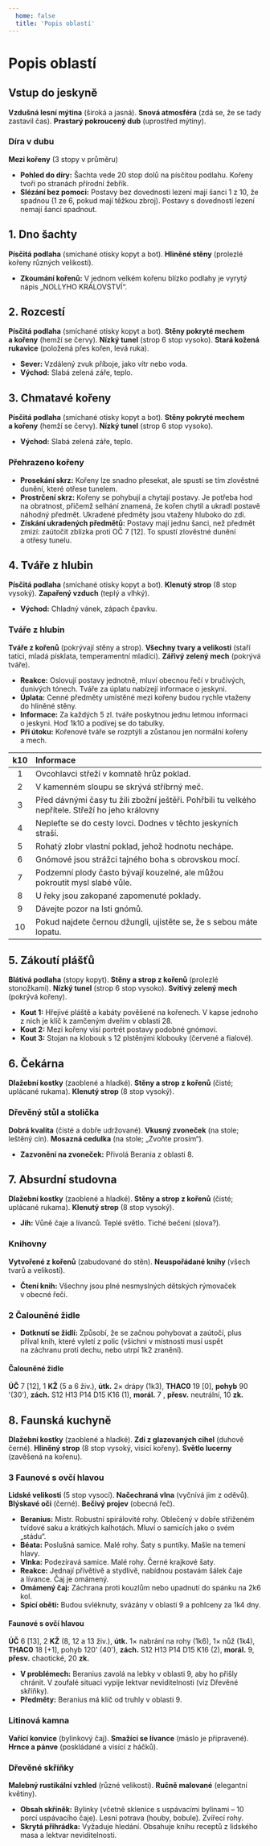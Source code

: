 ```yaml
---
  home: false
  title: 'Popis oblastí'
---
```

# Popis oblastí

##  Vstup do jeskyně
**Vzdušná lesní mýtina** (široká a jasná). **Snová atmosféra** (zdá se, že se tady zastavil čas). **Prastarý pokroucený dub** (uprostřed mýtiny).
### Díra v dubu
**Mezi kořeny** (3 stopy v průměru)
- **Pohled do díry:** Šachta vede 20 stop dolů na písčitou podlahu. Kořeny tvoří po stranách přírodní žebřík.
- **Slézání bez pomoci:** Postavy bez dovednosti lezení mají šanci 1 z 10, že spadnou (1 ze 6, pokud mají těžkou zbroj). Postavy s dovedností lezení nemají šanci spadnout.

## 1. Dno šachty
**Písčitá podlaha** (smíchané otisky kopyt a bot). **Hliněné stěny** (prolezlé kořeny různých velikostí).
- **Zkoumání kořenů:** V jednom velkém kořenu blízko podlahy je vyrytý nápis „NOLLYHO KRÁLOVSTVÍ“.

## 2. Rozcestí
**Písčitá podlaha** (smíchané otisky kopyt a bot). **Stěny pokryté mechem a kořeny** (hemží se červy). **Nízký tunel** (strop 6 stop vysoko). **Stará kožená rukavice** (položená přes kořen, levá ruka).
- **Sever:** Vzdálený zvuk příboje, jako vítr nebo voda.
- **Východ:** Slabá zelená záře, teplo.

## 3. Chmatavé kořeny
**Písčitá podlaha** (smíchané otisky kopyt a bot). **Stěny pokryté mechem a kořeny** (hemží se červy). **Nízký tunel** (strop 6 stop vysoko).
- **Východ:** Slabá zelená záře, teplo.
### Přehrazeno kořeny
- **Prosekání skrz:** Kořeny lze snadno přesekat, ale spustí se tím zlověstné dunění, které otřese tunelem.
- **Prostrčení skrz:** Kořeny se pohybují a chytají postavy. Je potřeba hod na obratnost, přičemž selhání znamená, že kořen chytil a ukradl postavě náhodný předmět. Ukradené předměty jsou vtaženy hluboko do zdi.
- **Získání ukradených předmětů:** Postavy mají jednu šanci, než předmět zmizí: zaútočit zblízka proti OČ 7 [12]. To spustí zlověstné dunění a otřesy tunelu.

## 4. Tváře z hlubin
**Písčitá podlaha** (smíchané otisky kopyt a bot). **Klenutý strop** (8 stop vysoký). **Zapařený vzduch** (teplý a vlhký).
- **Východ:** Chladný vánek, zápach čpavku.
### Tváře z hlubin
**Tváře z kořenů** (pokrývají stěny a strop). **Všechny tvary a velikosti** (staří tatíci, mladá písklata, temperamentní mladíci). **Zářivý zelený mech** (pokrývá tváře).
- **Reakce:** Oslovují postavy jednotně, mluví obecnou řečí v bručivých, dunivých tónech. Tváře za úplatu nabízejí informace o jeskyni.
- **Úplata:** Cenné předměty umístěné mezi kořeny budou rychle vtaženy do hliněné stěny.
- **Informace:** Za každých 5 zl. tváře poskytnou jednu letmou informaci o jeskyni. Hoď 1k10 a podívej se do tabulky.
- **Při útoku:** Kořenové tváře se rozptýlí a zůstanou jen normální kořeny a mech.

k10 | Informace
:----:|:-------------------------------------------------------------------------------------------------
1   | Ovcohlavci střeží v komnatě hrůz poklad.
2   | V kamenném sloupu se skrývá stříbrný meč.
3   | Před dávnými časy tu žili zbožní ještěři. Pohřbili tu velkého nepřítele. Střeží ho jeho královny
4   | Nepleťte se do cesty lovci. Dodnes v těchto jeskyních straší.
5   | Rohatý zlobr vlastní poklad, jehož hodnotu nechápe.
6   | Gnómové jsou strážci tajného boha s obrovskou mocí.
7   | Podzemní plody často bývají kouzelné, ale můžou pokroutit mysl slabé vůle.
8   | U řeky jsou zakopané zapomenuté poklady.
9   | Dávejte pozor na lsti gnómů.
10  | Pokud najdete černou džungli, ujistěte se, že s sebou máte lopatu.

## 5. Zákoutí plášťů
**Blátivá podlaha** (stopy kopyt). **Stěny a strop z kořenů** (prolezlé stonožkami). **Nízký tunel** (strop 6 stop vysoko). **Svítivý zelený mech** (pokrývá kořeny).
- **Kout 1:** Hřejivé pláště a kabáty pověšené na kořenech. V kapse jednoho z nich je klíč k zamčeným dveřím v oblasti 28.
- **Kout 2:** Mezi kořeny visí portrét postavy podobné gnómovi.
- **Kout 3:** Stojan na klobouk s 12 plstěnými klobouky (červené a fialové).

## 6. Čekárna
**Dlažební kostky** (zaoblené a hladké). **Stěny a strop z kořenů** (čisté; uplácané rukama). **Klenutý strop** (8 stop vysoký).
### Dřevěný stůl a stolička
**Dobrá kvalita** (čisté a dobře udržované). **Vkusný zvoneček** (na stole; leštěný cín). **Mosazná cedulka** (na stole; „Zvoňte prosím“).
- **Zazvonění na zvoneček:** Přivolá Berania z oblasti 8.

## 7. Absurdní studovna
**Dlažební kostky** (zaoblené a hladké). **Stěny a strop z kořenů** (čisté; uplácané rukama). **Klenutý strop** (8 stop vysoký).
- **Jih:** Vůně čaje a lívanců. Teplé světlo. Tiché bečení (slova?).
### Knihovny
**Vytvořené z kořenů** (zabudované do stěn). **Neuspořádané knihy** (všech tvarů a velikostí).
- **Čtení knih:** Všechny jsou plné nesmyslných dětských rýmovaček v obecné řeči.
### 2 Čalouněné židle
- **Dotknutí se židlí:** Způsobí, že se začnou pohybovat a zaútočí, plus příval knih, které vyletí z polic (všichni v místnosti musí uspět na záchranu proti dechu, nebo utrpí 1k2 zranění).
#### Čalouněné židle
**ÚČ** 7 [12], 1 **KŽ** (5 a 6 živ.), **útk.** 2× drápy (1k3), **THAC0** 19 [0], **pohyb** 90 '(30'), **zách.** S12 H13 P14 D15 K16 (1), **morál.** 7 , **přesv.** neutrální, 10 **zk.**

## 8. Faunská kuchyně
**Dlažební kostky** (zaoblené a hladké). **Zdi z glazovaných cihel** (duhově černé). **Hliněný strop** (8 stop vysoký, visící kořeny). **Světlo lucerny** (zavěšená na kořenu).
### 3 Faunové s ovčí hlavou
**Lidské velikosti** (5 stop vysocí). **Načechraná vlna** (vyčnívá jim z oděvů). **Blýskavé oči** (černé). **Bečivý projev** (obecná řeč).
- **Beranius:** Mistr. Robustní spirálovité rohy. Oblečený v dobře střiženém tvídové saku a krátkých kalhotách. Mluví o samicích jako o svém „stádu“.
- **Béata:** Poslušná samice. Malé rohy. Šaty s puntíky. Mašle na temeni hlavy.
- **Vlnka:** Podezíravá samice. Malé rohy. Černé krajkové šaty.
- **Reakce:** Jednají přívětivě a stydlivě, nabídnou postavám šálek čaje a lívance. Čaj je omámený.
- **Omámený čaj:** Záchrana proti kouzlům nebo upadnutí do spánku na 2k6 kol.
- **Spící oběti:** Budou svléknuty, svázány v oblasti 9 a pohlceny za 1k4 dny.
#### Faunové s ovčí hlavou
**ÚČ** 6 [13], 2 **KŽ** (8, 12 a 13 živ.), **útk.** 1× nabrání na rohy (1k6), 1× nůž (1k4), **THAC0** 18 [+1], pohyb 120' (40'), **zách.** S12 H13 P14 D15 K16 (2), **morál.** 9, **přesv.** chaotické, 20 **zk.**
- **V problémech:** Beranius zavolá na lebky v oblasti 9, aby ho přišly chránit. V zoufalé situaci vypije lektvar neviditelnosti (viz Dřevěné skříňky).
- **Předměty:** Beranius má klíč od truhly v oblasti 9.
### Litinová kamna
**Vařící konvice** (bylinkový čaj). **Smažící se lívance** (máslo je připravené). **Hrnce a pánve** (poskládané a visící z háčků).
### Dřevěné skříňky
**Malebný rustikální vzhled** (různé velikosti). **Ručně malované** (elegantní květiny).
- **Obsah skříněk:** Bylinky (včetně sklenice s uspávacími bylinami – 10 porcí uspávacího čaje). Lesní potrava (houby, bobule). Zvířecí rohy.
- **Skrytá přihrádka:** Vyžaduje hledání. Obsahuje knihu receptů z lidského masa a lektvar neviditelnosti.
